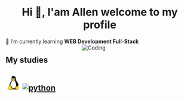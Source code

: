 <h1 align="center">Hi 👋, I'am Allen welcome to my profile</h1>




🌱 I’m currently learning **WEB Development Full-Stack**
<img align="right" alt="Coding" width="300" src="https://i.pinimg.com/originals/81/17/8b/81178b47a8598f0c81c4799f2cdd4057.gif">

<h2>My studies<h2>

<img src="https://raw.githubusercontent.com/devicons/devicon/master/icons/linux/linux-original.svg" alt="linux" width="40" height="40"/> </a> <a href="https://www.mysql.com/" target="_blank" rel="noreferrer">
 <img src="https://raw.githubuserconrtent.com/devicons/devicon/master/icons/python/python-original.svg" alt="python" width="40" height="40"/> 
